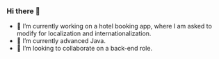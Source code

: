 ### Hi there 👋

- 🔭 I’m currently working on a hotel booking app, where I am asked to modify for localization and internationalization.
- 🌱 I’m currently advanced Java.
- 👯 I’m looking to collaborate on a back-end role.
